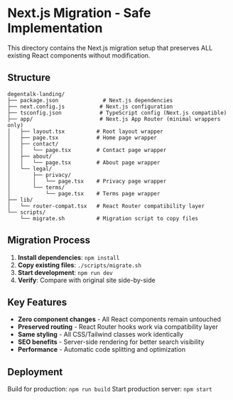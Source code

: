 # Next.js Migration - Safe Implementation

This directory contains the Next.js migration setup that preserves ALL existing React components without modification.

## Structure

```
degentalk-landing/
├── package.json              # Next.js dependencies
├── next.config.js           # Next.js configuration
├── tsconfig.json            # TypeScript config (Next.js compatible)
├── app/                     # Next.js App Router (minimal wrappers only)
│   ├── layout.tsx          # Root layout wrapper
│   ├── page.tsx            # Home page wrapper
│   ├── contact/
│   │   └── page.tsx        # Contact page wrapper
│   ├── about/
│   │   └── page.tsx        # About page wrapper
│   └── legal/
│       ├── privacy/
│       │   └── page.tsx    # Privacy page wrapper
│       └── terms/
│           └── page.tsx    # Terms page wrapper
├── lib/
│   └── router-compat.tsx   # React Router compatibility layer
└── scripts/
    └── migrate.sh          # Migration script to copy files
```

## Migration Process

1. **Install dependencies**: `npm install`
2. **Copy existing files**: `./scripts/migrate.sh`
3. **Start development**: `npm run dev`
4. **Verify**: Compare with original site side-by-side

## Key Features

- **Zero component changes** - All React components remain untouched
- **Preserved routing** - React Router hooks work via compatibility layer
- **Same styling** - All CSS/Tailwind classes work identically
- **SEO benefits** - Server-side rendering for better search visibility
- **Performance** - Automatic code splitting and optimization

## Deployment

Build for production: `npm run build`
Start production server: `npm start`